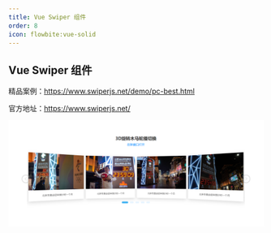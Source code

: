 ```yaml
---
title: Vue Swiper 组件
order: 8
icon: flowbite:vue-solid
---
```


## Vue Swiper 组件

精品案例：https://www.swiperjs.net/demo/pc-best.html

官方地址：https://www.swiperjs.net/

![image-20250310143521265](https://raw.githubusercontent.com/xupengboo/xupengboo-picture/main/img/image-20250310143521265.png)